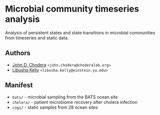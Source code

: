 # Microbial community timeseries analysis

Analysis of persistent states and state transitions in microbial communities from timeseries and static data.

## Authors
* [John D. Chodera](http://choderalab.org) `<john.chodera@choderalab.org>`
* [Libusha Kelly](http://www.einstein.yu.edu/faculty/13827/libusha-kelly/) `<libusha.kelly@einstein.yu.edu>`

## Manifest
* `bats/` - microbial sampling from the BATS ocean site
* `cholera/` - patient microbiome recovery after cholera infection
* `cogs/` - static samples from 28 ocean sites
